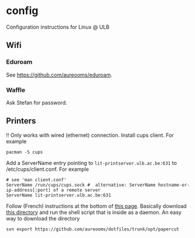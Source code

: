 # config
Configuration instructions for Linux @ ULB

## Wifi

### Eduroam
See https://github.com/aureooms/eduroam.

### Waffle
Ask Stefan for password.

## Printers
:bangbang: Only works with wired (ethernet) connection.
Install cups client. For example

    pacman -S cups

Add a ServerName entry pointing to `lit-printserver.ulb.ac.be:631` to /etc/cups/client.conf. For example

    # see 'man client.conf'
    ServerName /run/cups/cups.sock #  alternative: ServerName hostname-or-ip-address[:port] of a remote server
    ServerName lit-printserver.ulb.ac.be:631
    
Follow (French) instructions at the bottom of [this page](http://sis.ulb.ac.be/dokuwiki/doku.php?id=ppcfsc). Basically download [this directory](https://github.com/aureooms/dotfiles/tree/master/opt/papercut) and run the shell script that is inside as a daemon. An easy way to download the directory

    svn export https://github.com/aureooms/dotfiles/trunk/opt/papercut
